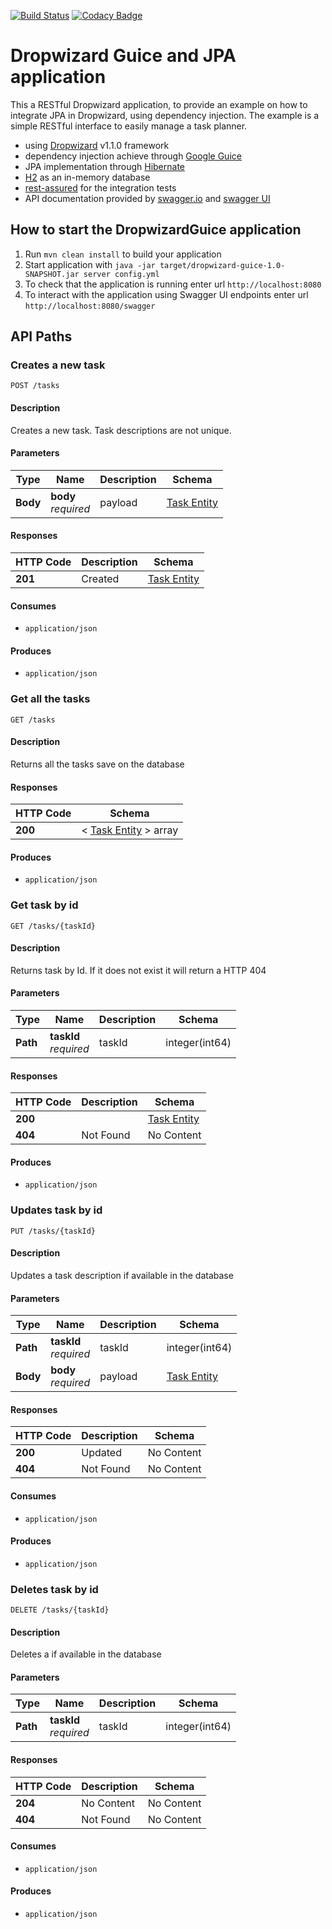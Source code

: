 [![Build Status](https://travis-ci.org/PauloPortugal/dropwizard-guice-jpa.png)](https://travis-ci.org/PauloPortugal/dropwizard-guice-jpa.svg?branch=master)  [![Codacy Badge](https://api.codacy.com/project/badge/Grade/82869bd865d74a09bee564cc761c831a)](https://www.codacy.com/app/PauloPortugal/dropwizard-guice-jpa?utm_source=github.com&amp;utm_medium=referral&amp;utm_content=PauloPortugal/dropwizard-guice-jpa&amp;utm_campaign=Badge_Grade)

# Dropwizard Guice and JPA application

This a RESTful Dropwizard application, to provide an example on how to integrate JPA in Dropwizard, using dependency injection.
The example is a simple RESTful interface to easily manage a task planner.

- using [Dropwizard](https://dropwizard.github.io/dropwizard/) v1.1.0 framework
- dependency injection achieve through [Google Guice](https://code.google.com/p/google-guice/)
- JPA implementation through [Hibernate](http://hibernate.org/)
- [H2](http://http://www.h2database.com/) as an in-memory database
- [rest-assured](https://code.google.com/p/rest-assured/) for the integration tests
- API documentation provided by [swagger.io](http://swagger.io//) and [swagger UI](http://swagger.io/swagger-ui/)

How to start the DropwizardGuice application
---

1. Run `mvn clean install` to build your application
1. Start application with `java -jar target/dropwizard-guice-1.0-SNAPSHOT.jar server config.yml`
1. To check that the application is running enter url `http://localhost:8080`
1. To interact with the application using Swagger UI endpoints enter url `http://localhost:8080/swagger`


<a name="paths"></a>
## API Paths

<a name="create"></a>
### Creates a new task
```
POST /tasks
```


#### Description
Creates a new task. Task descriptions are not unique.


#### Parameters

|Type|Name|Description|Schema|
|---|---|---|---|
|**Body**|**body**  <br>*required*|payload|[Task Entity](#task-entity)|


#### Responses

|HTTP Code|Description|Schema|
|---|---|---|
|**201**|Created|[Task Entity](#task-entity)|


#### Consumes

* `application/json`


#### Produces

* `application/json`


<a name="gettasks"></a>
### Get all the tasks
```
GET /tasks
```


#### Description
Returns all the tasks save on the database


#### Responses

|HTTP Code|Schema|
|---|---|
|**200**|< [Task Entity](#task-entity) > array|


#### Produces

* `application/json`


<a name="gettask"></a>
### Get task by id
```
GET /tasks/{taskId}
```


#### Description
Returns task by Id. If it does not exist it will return a HTTP 404


#### Parameters

|Type|Name|Description|Schema|
|---|---|---|---|
|**Path**|**taskId**  <br>*required*|taskId|integer(int64)|


#### Responses

|HTTP Code|Description|Schema|
|---|---|---|
|**200**||[Task Entity](#task-entity)|
|**404**|Not Found|No Content|


#### Produces

* `application/json`


<a name="update"></a>
### Updates task by id
```
PUT /tasks/{taskId}
```


#### Description
Updates a task description if available in the database


#### Parameters

|Type|Name|Description|Schema|
|---|---|---|---|
|**Path**|**taskId**  <br>*required*|taskId|integer(int64)|
|**Body**|**body**  <br>*required*|payload|[Task Entity](#task-entity)|


#### Responses

|HTTP Code|Description|Schema|
|---|---|---|
|**200**|Updated|No Content|
|**404**|Not Found|No Content|


#### Consumes

* `application/json`


#### Produces

* `application/json`


<a name="delete"></a>
### Deletes task by id
```
DELETE /tasks/{taskId}
```


#### Description
Deletes a if available in the database


#### Parameters

|Type|Name|Description|Schema|
|---|---|---|---|
|**Path**|**taskId**  <br>*required*|taskId|integer(int64)|


#### Responses

|HTTP Code|Description|Schema|
|---|---|---|
|**204**|No Content|No Content|
|**404**|Not Found|No Content|


#### Consumes

* `application/json`


#### Produces

* `application/json`



